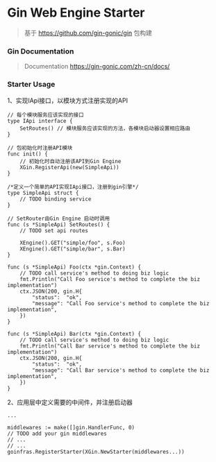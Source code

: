 # Gin Web Engine Starter

> 基于 https://github.com/gin-gonic/gin 包构建

### Gin Documentation
> Documentation https://gin-gonic.com/zh-cn/docs/



### Starter Usage

1、实现IApi接口，以模块方式注册实现的API
```
// 每个模块服务应该实现的接口
type IApi interface {
	SetRoutes() // 模块服务应该实现的方法，各模块启动器设置相应路由
}

// 包初始化时注册API模块
func init() {
	// 初始化时自动注册该API到Gin Engine
	XGin.RegisterApi(new(SimpleApi))
}

/*定义一个简单的API实现IApi接口，注册到gin引擎*/
type SimpleApi struct {
	// TODO binding service
}

// SetRouter由Gin Engine 启动时调用
func (s *SimpleApi) SetRoutes() {
	// TODO set api routes

	XEngine().GET("simple/foo", s.Foo)
	XEngine().GET("simple/bar", s.Bar)
}

func (s *SimpleApi) Foo(ctx *gin.Context) {
	// TODO call service's method to doing biz logic
	fmt.Println("Call Foo service's method to complete the biz implementation")
	ctx.JSON(200, gin.H{
		"status":  "ok",
		"message": "Call Foo service's method to complete the biz implementation",
	})
}

func (s *SimpleApi) Bar(ctx *gin.Context) {
	// TODO call service's method to doing biz logic
	fmt.Println("Call Bar service's method to complete the biz implementation")
	ctx.JSON(200, gin.H{
		"status":  "ok",
		"message": "Call Bar service's method to complete the biz implementation",
	})
}

```

 2、应用层中定义需要的中间件，并注册启动器
```
...

middlewares := make([]gin.HandlerFunc, 0)
// TODO add your gin middlewares
// ...
// ...
goinfras.RegisterStarter(XGin.NewStarter(middlewares...))

```